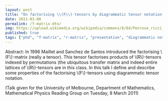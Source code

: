 ```yaml
---
layout: post
title: "On factorising \\(F\\)-tensors by diagrammatic tensor notation (presetaion)"
date: 2011-03-08
permalink: /f-matrix-dtn/
img: https://upload.wikimedia.org/wikipedia/commons/8/8d/Penrose_ricci_identity.svg
published: true
tags: ["phd", "f-matrix", "r-matrix", "presentation", "diagrammatic notation" ]
---
```


Abstract: In 1996 Maillet and Sanchez de Santos introduced the factorising \\(F\\)-matrix (really a tensor). This tensor factorises products of \\(R\\)-tensors indexed by permutations (the ubiquitous transfer matrix and indeed entire lattices of \\(R\\)-tensors are in this class. In this talk I define and describe some properties of the factorising \\(F\\)-tensors using diagrammatic tensor notation.

(Talk given for the University of Melbourne, Department of Mathematics, Mathematical Physics Reading Group on Tuesday, 8 March 2011)
